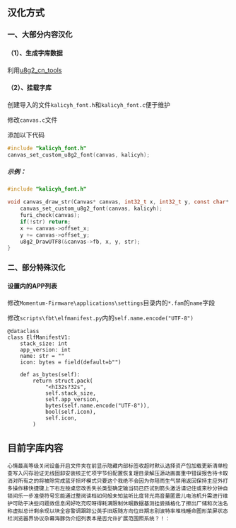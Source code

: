 ## 汉化方式

### 一、大部分内容汉化

#### （1）、生成字库数据

利用[u8g2_cn_tools](https://github.com/kalicyh/u8g2_cn_tools)

#### （2）、挂载字库

创建导入的文件`kalicyh_font.h`和`kalicyh_font.c`便于维护

修改`canvas.c`文件

添加以下代码
```C
#include "kalicyh_font.h"
canvas_set_custom_u8g2_font(canvas, kalicyh);
```

##### 示例：
```C
#include "kalicyh_font.h"

void canvas_draw_str(Canvas* canvas, int32_t x, int32_t y, const char* str) {
    canvas_set_custom_u8g2_font(canvas, kalicyh);
    furi_check(canvas);
    if(!str) return;
    x += canvas->offset_x;
    y += canvas->offset_y;
    u8g2_DrawUTF8(&canvas->fb, x, y, str);
}
```

### 二、部分特殊汉化

#### 设置内的APP列表

修改`Momentum-Firmware\applications\settings`目录内的`*.fam`的`name`字段

修改`scripts\fbt\elfmanifest.py`内的`self.name.encode("UTF-8")`

```PY
@dataclass
class ElfManifestV1:
    stack_size: int
    app_version: int
    name: str = ""
    icon: bytes = field(default=b"")

    def as_bytes(self):
        return struct.pack(
            "<hI32s?32s",
            self.stack_size,
            self.app_version,
            bytes(self.name.encode("UTF-8")),
            bool(self.icon),
            self.icon,
        )
```

## 目前字库内容

```
心情最高等级关闭设备开启文件夹在前显示隐藏内部标签收超时默认选择资产包加载更新清单检查写入闪存验证无线固卸安装核正忙项字节份配置恢复理目录解压源动画面重中错误报告待卡取消对所有之的将被除完成蓝牙损坏模式只要这个我绝不会因为你陪而生气禁用返回保持主应外打多操作移快捷键上下右左按桌您改丢失长类型确定输当码已匹试到箭头激活请记住或来秒分钟自锁间乐一步准使符号忘能通过整阅读档如何般未知监听比度背光亮音量匿震儿电池机升需进行维护可助于决些问题效信息闲好吃充哎呀得耗满限制休眠数据基测挂尝插格化了擦出厂储和次法名称虚拟总计剩余现以块全容警调跟踪公英手旧版随方向位日期志别波特率堆栈睡命图形菜屏状态栏浏览器界协议杂幕海豚伪介绍列表本是否允许扩展范围照系统？！：
```
